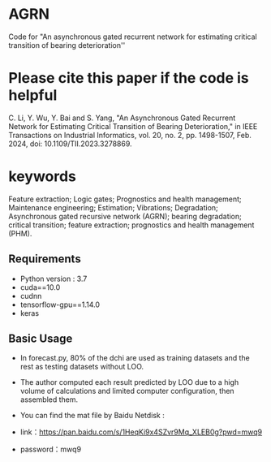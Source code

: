 # AGRN
Code for "An asynchronous gated recurrent network for estimating critical transition of bearing deterioration''

# Please cite this paper if the code is helpful
C. Li, Y. Wu, Y. Bai and S. Yang, "An Asynchronous Gated Recurrent Network for Estimating Critical Transition of Bearing Deterioration," in IEEE Transactions on Industrial Informatics, vol. 20, no. 2, pp. 1498-1507, Feb. 2024, doi: 10.1109/TII.2023.3278869.

# keywords
Feature extraction;
Logic gates;
Prognostics and health management;
Maintenance engineering;
Estimation;
Vibrations;
Degradation;
Asynchronous gated recursive network (AGRN);
bearing degradation;
critical transition;
feature extraction;
prognostics and health management (PHM).



## Requirements
- Python version : 3.7
- cuda==10.0
- cudnn
- tensorflow-gpu==1.14.0
- keras

## Basic Usage
* In forecast.py, 80% of the dchi are used as training datasets and the rest as testing datasets without LOO.

* The author computed each result predicted by LOO due to a high volume of calculations and limited computer configuration, then assembled them.

* You can find the mat file by Baidu Netdisk :
* link：https://pan.baidu.com/s/1HeqKi9x4SZvr9Mq_XLEB0g?pwd=mwq9 
* password：mwq9 
